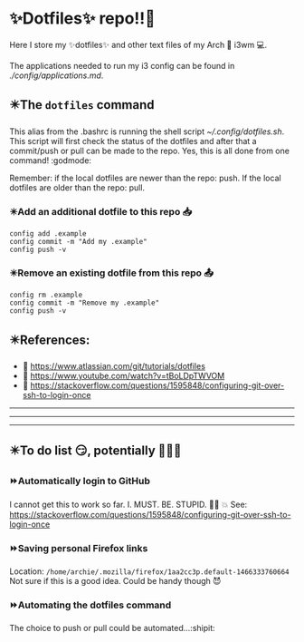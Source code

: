 <!Dit is de ~/README.md file voor mijn dotfile bare Github repo/>
# :sparkles:Dotfiles:sparkles: repo:bangbang::metal:
Here I store my  :sparkles:dotfiles:sparkles: and other text files of my Arch :penguin: i3wm :computer:.

The applications needed to run my i3 config can be found in *./config/applications.md*.

## :eight_pointed_black_star:The `dotfiles` command
This alias from the .bashrc is running the shell script *~/.config/dotfiles.sh*.
This script will first check the status of the dotfiles and after that a commit/push 
or pull can be made to the repo. Yes, this is all done from one command! :godmode:

Remember: if the local dotfiles are newer than the repo: push. If the local dotfiles 
are older than the repo: pull.

### :eight_pointed_black_star:Add an additional dotfile to this repo :inbox_tray:

    config add .example
    config commit -m "Add my .example"
    config push -v

### :eight_pointed_black_star:Remove an existing dotfile from this repo :outbox_tray:

    config rm .example
    config commit -m "Remove my .example"
    config push -v

## :eight_pointed_black_star:References:
- :book: https://www.atlassian.com/git/tutorials/dotfiles
- :cinema: https://www.youtube.com/watch?v=tBoLDpTWVOM
- :book: https://stackoverflow.com/questions/1595848/configuring-git-over-ssh-to-login-once

----
----
----
## :eight_pointed_black_star:To do list :smirk:, potentially :tada::boom::sunglasses:

### :fast_forward:Automatically login to GitHub
I cannot get this to work so far. I. MUST. BE. STUPID. :man_facepalming: :boom:
See: https://stackoverflow.com/questions/1595848/configuring-git-over-ssh-to-login-once

### :fast_forward:Saving personal Firefox links
Location: `/home/archie/.mozilla/firefox/1aa2cc3p.default-1466333760664`
Not sure if this is a good idea. Could be handy though :smiling_imp:

### :fast_forward:Automating the dotfiles command
The choice to push or pull could be automated...:shipit:
